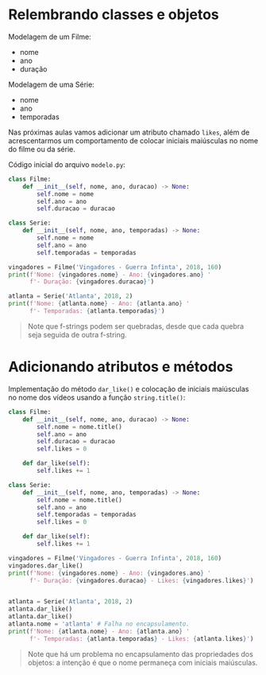 # Relembrando classes e objetos
Modelagem de um Filme:
- nome
- ano
- duração

Modelagem de uma Série:
- nome
- ano
- temporadas

Nas próximas aulas vamos adicionar um atributo chamado `likes`, além de acrescentarmos um comportamento de colocar iniciais maiúsculas no nome do filme ou da série.

Código inicial do arquivo `modelo.py`:

```python
class Filme:
    def __init__(self, nome, ano, duracao) -> None:
        self.nome = nome
        self.ano = ano
        self.duracao = duracao

class Serie:
    def __init__(self, nome, ano, temporadas) -> None:
        self.nome = nome
        self.ano = ano
        self.temporadas = temporadas

vingadores = Filme('Vingadores - Guerra Infinta', 2018, 160)
print(f'Nome: {vingadores.nome} - Ano: {vingadores.ano} '
      f'- Duração: {vingadores.duracao}')

atlanta = Serie('Atlanta', 2018, 2)
print(f'Nome: {atlanta.nome} - Ano: {atlanta.ano} '
      f'- Temporadas: {atlanta.temporadas}')
```
> Note que f-strings podem ser quebradas, desde que cada quebra seja seguida de outra f-string.

# Adicionando atributos e métodos
Implementação do método `dar_like()` e colocação de iniciais maiúsculas no nome dos vídeos usando a função `string.title()`:

```python
class Filme:
    def __init__(self, nome, ano, duracao) -> None:
        self.nome = nome.title()
        self.ano = ano
        self.duracao = duracao
        self.likes = 0

    def dar_like(self):
        self.likes += 1

class Serie:
    def __init__(self, nome, ano, temporadas) -> None:
        self.nome = nome.title()
        self.ano = ano
        self.temporadas = temporadas
        self.likes = 0

    def dar_like(self):
        self.likes += 1

vingadores = Filme('Vingadores - Guerra Infinta', 2018, 160)
vingadores.dar_like()
print(f'Nome: {vingadores.nome} - Ano: {vingadores.ano} '
      f'- Duração: {vingadores.duracao} - Likes: {vingadores.likes}')


atlanta = Serie('Atlanta', 2018, 2)
atlanta.dar_like()
atlanta.dar_like()
atlanta.nome = 'atlanta' # Falha no encapsulamento.
print(f'Nome: {atlanta.nome} - Ano: {atlanta.ano} '
      f'- Temporadas: {atlanta.temporadas} - Likes: {atlanta.likes}')
```
> Note que há um problema no encapsulamento das propriedades dos objetos: a intenção é que o nome permaneça com iniciais maiúsculas.
